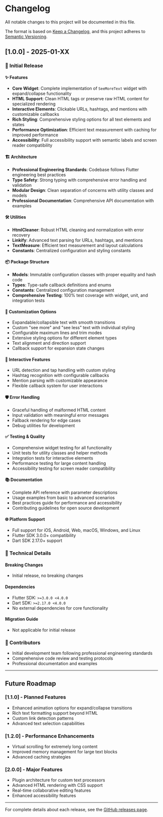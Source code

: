 # Changelog

All notable changes to this project will be documented in this file.

The format is based on [Keep a Changelog](https://keepachangelog.com/en/1.0.0/),
and this project adheres to [Semantic Versioning](https://semver.org/spec/v2.0.0.html).

## [1.0.0] - 2025-01-XX

### 🚀 Initial Release

#### ✨ Features
- **Core Widget**: Complete implementation of `SeeMoreText` widget with expand/collapse functionality
- **HTML Support**: Clean HTML tags or preserve raw HTML content for specialized rendering
- **Interactive Elements**: Clickable URLs, hashtags, and mentions with customizable callbacks
- **Rich Styling**: Comprehensive styling options for all text elements and states
- **Performance Optimization**: Efficient text measurement with caching for improved performance
- **Accessibility**: Full accessibility support with semantic labels and screen reader compatibility

#### 🏗️ Architecture
- **Professional Engineering Standards**: Codebase follows Flutter engineering best practices
- **Type Safety**: Strong typing with comprehensive error handling and validation
- **Modular Design**: Clean separation of concerns with utility classes and models
- **Professional Documentation**: Comprehensive API documentation with examples

#### 🛠️ Utilities
- **HtmlCleaner**: Robust HTML cleaning and normalization with error recovery
- **Linkify**: Advanced text parsing for URLs, hashtags, and mentions
- **TextMeasure**: Efficient text measurement and layout calculations
- **Constants**: Centralized configuration and styling constants

#### 📦 Package Structure
- **Models**: Immutable configuration classes with proper equality and hash code
- **Types**: Type-safe callback definitions and enums
- **Constants**: Centralized configuration management
- **Comprehensive Testing**: 100% test coverage with widget, unit, and integration tests

#### 🎨 Customization Options
- Expandable/collapsible text with smooth transitions
- Custom "see more" and "see less" text with individual styling
- Configurable maximum lines and trim modes
- Extensive styling options for different element types
- Text alignment and direction support
- Callback support for expansion state changes

#### 🔗 Interactive Features
- URL detection and tap handling with custom styling
- Hashtag recognition with configurable callbacks
- Mention parsing with customizable appearance
- Flexible callback system for user interactions

#### 🛡️ Error Handling
- Graceful handling of malformed HTML content
- Input validation with meaningful error messages
- Fallback rendering for edge cases
- Debug utilities for development

#### ✅ Testing & Quality
- Comprehensive widget testing for all functionality
- Unit tests for utility classes and helper methods
- Integration tests for interactive elements
- Performance testing for large content handling
- Accessibility testing for screen reader compatibility

#### 📚 Documentation
- Complete API reference with parameter descriptions
- Usage examples from basic to advanced scenarios
- Best practices guide for performance and accessibility
- Contributing guidelines for open source development

#### 🌐 Platform Support
- Full support for iOS, Android, Web, macOS, Windows, and Linux
- Flutter SDK 3.0.0+ compatibility
- Dart SDK 2.17.0+ support

### 🔧 Technical Details

#### Breaking Changes
- Initial release, no breaking changes

#### Dependencies
- Flutter SDK: `>=3.0.0 <4.0.0`
- Dart SDK: `>=2.17.0 <4.0.0`
- No external dependencies for core functionality

#### Migration Guide
- Not applicable for initial release

### 👥 Contributors
- Initial development team following professional engineering standards
- Comprehensive code review and testing protocols
- Professional documentation and examples

---

## Future Roadmap

### [1.1.0] - Planned Features
- Enhanced animation options for expand/collapse transitions
- Rich text formatting support beyond HTML
- Custom link detection patterns
- Advanced text selection capabilities

### [1.2.0] - Performance Enhancements
- Virtual scrolling for extremely long content
- Improved memory management for large text blocks
- Advanced caching strategies

### [2.0.0] - Major Features
- Plugin architecture for custom text processors
- Advanced HTML rendering with CSS support
- Real-time collaborative editing features
- Enhanced accessibility features

---

For complete details about each release, see the [GitHub releases page](https://github.com/flutter-community/see_more_text/releases).
